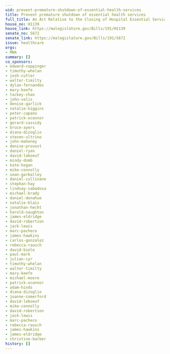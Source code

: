 ```yaml
---
uid: prevent-premature-shutdown-of-essential-health-services
title: Prevent premature shutdown of essential health services
full_title: An Act Relative to the Closing of Hospital Essential Services
house_no: H1139
house_link: https://malegislature.gov/Bills/191/H1139
senate_no: S672
senate_link: https://malegislature.gov/Bills/191/S672
issue: healthcare
orgs:
- MNA
summary: []
co_sponsors:
- edward-coppinger
- timothy-whelan
- josh-cutler
- walter-timilty
- dylan-fernandes
- mary-keefe
- tackey-chan
- john-velis
- denise-garlick
- natalie-higgins
- peter-capano
- patrick-oconnor
- gerard-cassidy
- bruce-ayers
- diana-dizoglio
- steven-ultrino
- john-mahoney
- denise-provost
- daniel-ryan
- david-leboeuf
- mindy-domb
- kate-hogan
- mike-connolly
- sean-garballey
- daniel-cullinane
- stephan-hay
- lindsay-sabadosa
- michael-brady
- daniel-donahue
- natalie-blais
- jonathan-hecht
- harold-naughton
- james-eldridge
- david-robertson
- jack-lewis
- marc-pacheco
- james-hawkins
- carlos-gonzalez
- rebecca-rausch
- david-biele
- paul-mark
- julian-cyr
- timothy-whelan
- walter-timilty
- mary-keefe
- michael-moore
- patrick-oconnor
- adam-hinds
- diana-dizoglio
- joanne-comerford
- david-leboeuf
- mike-connolly
- david-robertson
- jack-lewis
- marc-pacheco
- rebecca-rausch
- james-hawkins
- james-eldridge
- christine-barber
history: []
---
```

